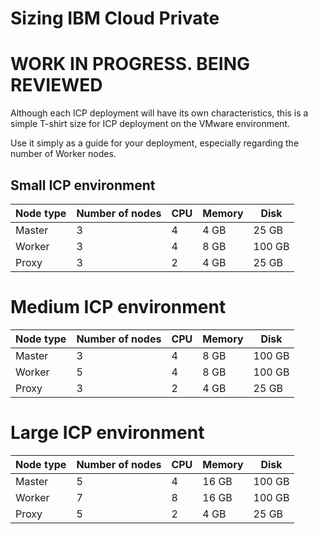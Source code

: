 # Sizing IBM Cloud Private

# WORK IN PROGRESS. BEING REVIEWED

Although each ICP deployment will have its own characteristics, this is a simple T-shirt size for ICP deployment on the VMware environment.

Use it simply as a guide for your deployment, especially regarding the number of Worker nodes.

## Small ICP environment

| Node type | Number of nodes | CPU | Memory | Disk |
| --- | --- | --- | --- | --- | 
| Master | 3 | 4 | 4 GB | 25 GB |
| Worker | 3 | 4 | 8 GB | 100 GB |
| Proxy | 3 | 2 | 4 GB | 25 GB |

# Medium ICP environment

| Node type | Number of nodes | CPU | Memory | Disk |
| --- | --- | --- | --- | --- | 
| Master | 3 | 4 | 8 GB | 100 GB |
| Worker | 5 | 4 | 8 GB | 100 GB |
| Proxy | 3 | 2 | 4 GB | 25 GB |

# Large ICP environment

| Node type | Number of nodes | CPU | Memory | Disk |
| --- | --- | --- | --- | --- | 
| Master | 5 | 4 | 16 GB | 100 GB |
| Worker | 7 | 8 | 16 GB | 100 GB |
| Proxy | 5 | 2 | 4 GB | 25 GB |
